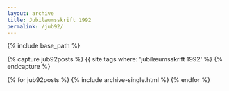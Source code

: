 ```yaml
---
layout: archive
title: Jubilæumsskrift 1992
permalink: /jub92/
---
```


{% include base_path %}

{% capture jub92posts %}
  {{ site.tags where: 'jubilæumsskrift 1992' %}
{% endcapture %}

<div class="grid__wrapper">
  {% for jub92posts %}
    {% include archive-single.html %}
  {% endfor %}
</div>
